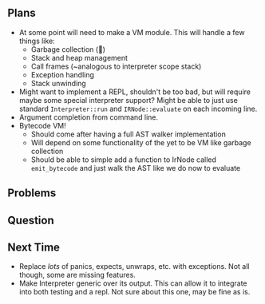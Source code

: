 ## Plans
- At some point will need to make a VM module. This will handle a few things like:
  - Garbage collection (😬)
  - Stack and heap management
  - Call frames (~analogous to interpreter scope stack)
  - Exception handling
  - Stack unwinding
- Might want to implement a REPL, shouldn't be too bad, but will require maybe some special interpreter support? Might be
  able to just use standard `Interpreter::run` and `IRNode::evaluate` on each incoming line.
- Argument completion from command line.
- Bytecode VM!
  - Should come after having a full AST walker implementation
  - Will depend on some functionality of the yet to be VM like garbage collection
  - Should be able to simple add a function to IrNode called `emit_bytecode` and just walk the AST like we do now to evaluate

## Problems

## Question

## Next Time
- Replace *lots* of panics, expects, unwraps, etc. with exceptions. Not all though, some are missing features.
- Make Interpreter generic over its output. This can allow it to integrate into both testing and a repl. Not sure about this one, may be fine as is.